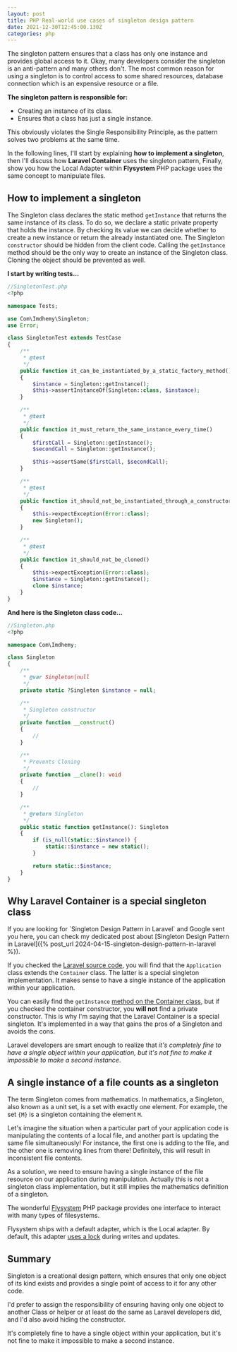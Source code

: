 ```yaml
---
layout: post
title: PHP Real-world use cases of singleton design pattern
date: 2021-12-30T12:45:00.130Z
categories: php
---
```


The singleton pattern ensures that a class has only one instance and provides global access to it. Okay, many developers
consider the singleton is an anti-pattern and many others don't. The most common reason for using a singleton is to
control access to some shared resources, database connection which is an expensive resource or a file.

**The singleton pattern is responsible for:**

- Creating an instance of its class.
- Ensures that a class has just a single instance.

This obviously violates the Single Responsibility Principle, as the pattern solves two problems at the same time.

In the following lines, I'll start by explaining **how to implement a singleton**, then I'll discuss how **Laravel
Container** uses the singleton pattern, Finally, show you how the Local Adapter within **Flysystem** PHP package uses
the same concept to manipulate files.

## How to implement a singleton

The Singleton class declares the static method `getInstance` that returns the same instance of its class. To do so, we
declare a static private property that holds the instance. By checking its value we can decide whether to create a new
instance or return the already instantiated one. The Singleton `constructor` should be hidden from the client code.
Calling the `getInstance` method should be the only way to create an instance of the Singleton class. Cloning the object
should be prevented as well.

**I start by writing tests...**

```php
//SingletonTest.php
<?php

namespace Tests;

use Com\Imdhemy\Singleton;
use Error;

class SingletonTest extends TestCase
{
    /**
     * @test
     */
    public function it_can_be_instantiated_by_a_static_factory_method()
    {
        $instance = Singleton::getInstance();
        $this->assertInstanceOf(Singleton::class, $instance);
    }

    /**
     * @test
     */
    public function it_must_return_the_same_instance_every_time()
    {
        $firstCall = Singleton::getInstance();
        $secondCall = Singleton::getInstance();

        $this->assertSame($firstCall, $secondCall);
    }

    /**
     * @test
     */
    public function it_should_not_be_instantiated_through_a_constructor()
    {
        $this->expectException(Error::class);
        new Singleton();
    }

    /**
     * @test
     */
    public function it_should_not_be_cloned()
    {
        $this->expectException(Error::class);
        $instance = Singleton::getInstance();
        clone $instance;
    }
}

```

**And here is the Singleton class code...**

```php
//Singleton.php
<?php

namespace Com\Imdhemy;

class Singleton
{
    /**
     * @var Singleton|null
     */
    private static ?Singleton $instance = null;

    /**
     * Singleton constructor
     */
    private function __construct()
    {
        //
    }

    /**
     * Prevents Cloning
     */
    private function __clone(): void
    {
        //
    }

    /**
     * @return Singleton
     */
    public static function getInstance(): Singleton
    {
        if (is_null(static::$instance)) {
            static::$instance = new static();
        }

        return static::$instance;
    }
}
```

## Why Laravel Container is a special singleton class

<div class="info" markdown="1">
If you are looking for `Singleton Design Pattern in Laravel` and Google sent you here, you can check my dedicated post about [Singleton Design Pattern in Laravel]({% post_url 2024-04-15-singleton-design-pattern-in-laravel %}).
</div>

If you checked
the [Laravel source code](https://github.com/laravel/framework/blob/8.x/src/Illuminate/Foundation/Application.php#L29),
you will find that the `Application` class extends the `Container` class. The latter is a special singleton
implementation. It makes sense to have a single instance of the application within your application.

You can easily find
the `getInstance` [method on the Container class](https://github.com/laravel/framework/blob/8.x/src/Illuminate/Container/Container.php#L1382-L1389),
but if you checked the container constructor, you **will not** find a private constructor. This is why I'm saying that
the Laravel Container is a special singleton. It's implemented in a way that gains the pros of a Singleton and avoids
the cons.

Laravel developers are smart enough to realize that _it's completely fine to have a single object within your
application, but it's not fine to make it impossible to make a second instance_.

## A single instance of a file counts as a singleton

The term Singleton comes from mathematics. In mathematics, a Singleton, also known as a unit set, is a set with exactly
one element. For example, the set `{M}` is a singleton containing the element `M`.

Let's imagine the situation when a particular part of your application code is manipulating the contents of a local
file, and another part is updating the same file simultaneously! For instance, the first one is adding to the file, and
the other one is removing lines from there! Definitely, this will result in inconsistent file contents.

As a solution, we need to ensure having a single instance of the file resource on our application during manipulation.
Actually this is not a singleton class implementation, but it still implies the mathematics definition of a singleton.

The wonderful [Flysystem](https://github.com/thephpleague/flysystem) PHP package provides one interface to interact with
many types of filesystems.

Flysystem ships with a default adapter, which is the Local adapter. By default, this
adapter [uses a lock](https://github.com/thephpleague/flysystem/blob/2.x/src/Local/LocalFilesystemAdapter.php#L87)
during writes and updates.

## Summary

Singleton is a creational design pattern, which ensures that only one object of its kind exists and provides a single
point of access to it for any other code.

I'd prefer to assign the responsibility of ensuring having only one object to another Class or helper or at least do the
same as Laravel developers did, and I'd also avoid hiding the constructor.

It's completely fine to have a single object within your application, but it's not fine to make it impossible to make a
second instance.
